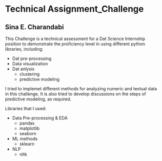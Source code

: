 # Technical Assignment_Challenge

## Sina E. Charandabi

This Challenge is a technical assessment for a Dat Science Internship position to demonstrate the proficiency level in using different python libraries, including:

 - Dat pre-processing
 - Data visualization
 - Dat anlysis 
   - clustering
   - predictive modeling 
 
I tried to implemet different methods for analyzing numeric and textual data in this challenge.
It is also tried to develop discussions on the steps of predictive modeling, as required. 

Libraries that I used:

- Data Pre-processing & EDA
  - pandas
  - matplotlib
  - seaborn
 - ML methods
   - sklearn
- NLP
  - nltk
 

